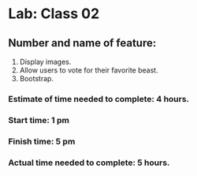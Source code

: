 # Lab: Class 02

## Number and name of feature: 
1. Display images. 
2. Allow users to vote for their favorite beast.  
3. Bootstrap.  


### Estimate of time needed to complete: 4 hours.

### Start time: 1 pm

### Finish time: 5 pm

### Actual time needed to complete: 5 hours.